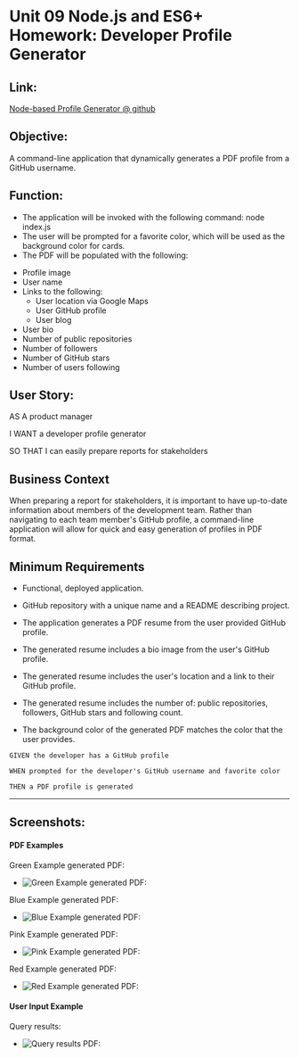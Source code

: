 # Unit 09 Node.js and ES6+ Homework: Developer Profile Generator

## Link:

[Node-based Profile Generator @ github](https://n0matic.github.io/Node.Profile.Generator/)

## Objective:

A command-line application that dynamically generates a PDF profile from a GitHub username.

## Function:

- The application will be invoked with the following command: node index.js
- The user will be prompted for a favorite color, which will be used as the background color for cards.
- The PDF will be populated with the following:

* Profile image
* User name
* Links to the following:
  * User location via Google Maps
  * User GitHub profile
  * User blog
* User bio
* Number of public repositories
* Number of followers
* Number of GitHub stars
* Number of users following

## User Story:

AS A product manager

I WANT a developer profile generator

SO THAT I can easily prepare reports for stakeholders


## Business Context

When preparing a report for stakeholders, it is important to have up-to-date information about members of the development team. Rather than navigating to each team member's GitHub profile, a command-line application will allow for quick and easy generation of profiles in PDF format.

## Minimum Requirements

* Functional, deployed application.

* GitHub repository with a unique name and a README describing project.

* The application generates a PDF resume from the user provided GitHub profile.

* The generated resume includes a bio image from the user's GitHub profile.

* The generated resume includes the user's location and a link to their GitHub profile.

* The generated resume includes the number of: public repositories, followers, GitHub stars and following count.

* The background color of the generated PDF matches the color that the user provides.

```
GIVEN the developer has a GitHub profile

WHEN prompted for the developer's GitHub username and favorite color

THEN a PDF profile is generated
```
- - -

## Screenshots:

#### PDF Examples
Green Example generated PDF:
* ![Green Example generated PDF:](/assets/Images/GreenScreenShot.png)

Blue Example generated PDF:
* ![Blue Example generated PDF:](/assets/Images/BlueScreenShot.png)

Pink Example generated PDF:
* ![Pink Example generated PDF:](/assets/Images/PinkScreenShot.png)

Red Example generated PDF:
* ![Red Example generated PDF:](/assets/Images/RedScreenShot.png)

#### User Input Example
Query results:
* ![Query results PDF:](/assets/Images/UserInputScreenShot.png)
